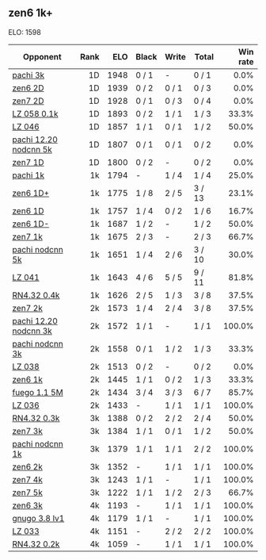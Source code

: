 ## zen6 1k+ ##

ELO: 1598

Opponent | Rank | ELO | Black | Write | Total | Win rate
---------|-----:|----:|-------|-------|-------|-------:
[pachi 3k](pachi%203k.md) | 1D | 1948 | 0 / 1 | - | 0 / 1 | 0.0%
[zen6 2D](zen6%202D.md) | 1D | 1939 | 0 / 2 | 0 / 1 | 0 / 3 | 0.0%
[zen7 2D](zen7%202D.md) | 1D | 1928 | 0 / 1 | 0 / 3 | 0 / 4 | 0.0%
[LZ 058 0.1k](LZ%20058%200.1k.md) | 1D | 1893 | 0 / 2 | 1 / 1 | 1 / 3 | 33.3%
[LZ 046](LZ%20046.md) | 1D | 1857 | 1 / 1 | 0 / 1 | 1 / 2 | 50.0%
[pachi 12.20 nodcnn 5k](pachi%2012.20%20nodcnn%205k.md) | 1D | 1807 | 0 / 1 | 0 / 1 | 0 / 2 | 0.0%
[zen7 1D](zen7%201D.md) | 1D | 1800 | 0 / 2 | - | 0 / 2 | 0.0%
[pachi 1k](pachi%201k.md) | 1k | 1794 | - | 1 / 4 | 1 / 4 | 25.0%
[zen6 1D+](zen6%201D+.md) | 1k | 1775 | 1 / 8 | 2 / 5 | 3 / 13 | 23.1%
[zen6 1D](zen6%201D.md) | 1k | 1757 | 1 / 4 | 0 / 2 | 1 / 6 | 16.7%
[zen6 1D-](zen6%201D-.md) | 1k | 1687 | 1 / 2 | - | 1 / 2 | 50.0%
[zen7 1k](zen7%201k.md) | 1k | 1675 | 2 / 3 | - | 2 / 3 | 66.7%
[pachi nodcnn 5k](pachi%20nodcnn%205k.md) | 1k | 1651 | 1 / 4 | 2 / 6 | 3 / 10 | 30.0%
[LZ 041](LZ%20041.md) | 1k | 1643 | 4 / 6 | 5 / 5 | 9 / 11 | 81.8%
[RN4.32 0.4k](RN4.32%200.4k.md) | 1k | 1626 | 2 / 5 | 1 / 3 | 3 / 8 | 37.5%
[zen7 2k](zen7%202k.md) | 2k | 1573 | 1 / 4 | 2 / 4 | 3 / 8 | 37.5%
[pachi 12.20 nodcnn 3k](pachi%2012.20%20nodcnn%203k.md) | 2k | 1572 | 1 / 1 | - | 1 / 1 | 100.0%
[pachi nodcnn 3k](pachi%20nodcnn%203k.md) | 2k | 1558 | 0 / 1 | 1 / 2 | 1 / 3 | 33.3%
[LZ 038](LZ%20038.md) | 2k | 1513 | 0 / 2 | - | 0 / 2 | 0.0%
[zen6 1k](zen6%201k.md) | 2k | 1445 | 1 / 1 | 0 / 2 | 1 / 3 | 33.3%
[fuego 1.1 5M](fuego%201.1%205M.md) | 2k | 1434 | 3 / 4 | 3 / 3 | 6 / 7 | 85.7%
[LZ 036](LZ%20036.md) | 2k | 1433 | - | 1 / 1 | 1 / 1 | 100.0%
[RN4.32 0.3k](RN4.32%200.3k.md) | 3k | 1388 | 0 / 2 | 2 / 2 | 2 / 4 | 50.0%
[zen7 3k](zen7%203k.md) | 3k | 1384 | 1 / 1 | 0 / 1 | 1 / 2 | 50.0%
[pachi nodcnn 1k](pachi%20nodcnn%201k.md) | 3k | 1379 | 1 / 1 | 1 / 1 | 2 / 2 | 100.0%
[zen6 2k](zen6%202k.md) | 3k | 1352 | - | 1 / 1 | 1 / 1 | 100.0%
[zen7 4k](zen7%204k.md) | 3k | 1243 | 1 / 1 | - | 1 / 1 | 100.0%
[zen7 5k](zen7%205k.md) | 3k | 1222 | 1 / 1 | 1 / 2 | 2 / 3 | 66.7%
[zen6 3k](zen6%203k.md) | 4k | 1193 | - | 1 / 1 | 1 / 1 | 100.0%
[gnugo 3.8 lv1](gnugo%203.8%20lv1.md) | 4k | 1179 | 1 / 1 | - | 1 / 1 | 100.0%
[LZ 033](LZ%20033.md) | 4k | 1151 | - | 2 / 2 | 2 / 2 | 100.0%
[RN4.32 0.2k](RN4.32%200.2k.md) | 4k | 1059 | - | 1 / 1 | 1 / 1 | 100.0%
